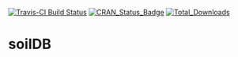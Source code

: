 [![Travis-CI Build Status](https://travis-ci.org/ncss-tech/soilDB.svg?branch=master)](https://travis-ci.org/ncss-tech/soilDB)
[![CRAN_Status_Badge](http://www.r-pkg.org/badges/version/soilDB)](https://cran.r-project.org/package=soilDB)
[![Total_Downloads](http://cranlogs.r-pkg.org/badges/grand-total/soilDB)](https://cran.r-project.org/package=soilDB)

# soilDB




